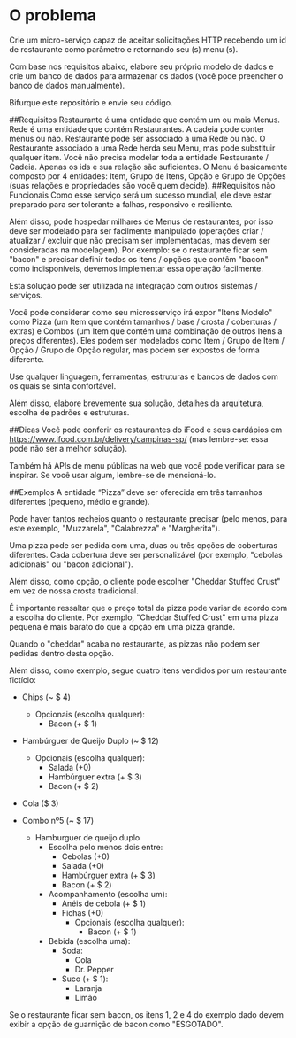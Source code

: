 # O problema

Crie um micro-serviço capaz de aceitar solicitações HTTP recebendo um id de restaurante como parâmetro e retornando seu (s) menu (s).

Com base nos requisitos abaixo, elabore seu próprio modelo de dados e crie um banco de dados para armazenar os dados (você pode preencher o banco de dados manualmente).

Bifurque este repositório e envie seu código.

##Requisitos
Restaurante é uma entidade que contém um ou mais Menus.
Rede é uma entidade que contém Restaurantes.
A cadeia pode conter menus ou não.
Restaurante pode ser associado a uma Rede ou não.
O Restaurante associado a uma Rede herda seu Menu, mas pode substituir qualquer item.
Você não precisa modelar toda a entidade Restaurante / Cadeia. Apenas os ids e sua relação são suficientes.
O Menu é basicamente composto por 4 entidades: Item, Grupo de Itens, Opção e Grupo de Opções (suas relações e propriedades são você quem decide).
##Requisitos não Funcionais
Como esse serviço será um sucesso mundial, ele deve estar preparado para ser tolerante a falhas, responsivo e resiliente.

Além disso, pode hospedar milhares de Menus de restaurantes, por isso deve ser modelado para ser facilmente manipulado (operações criar / atualizar / excluir que não precisam ser implementadas, mas devem ser consideradas na modelagem). Por exemplo: se o restaurante ficar sem "bacon" e precisar definir todos os itens / opções que contêm "bacon" como indisponíveis, devemos implementar essa operação facilmente.

Esta solução pode ser utilizada na integração com outros sistemas / serviços.

Você pode considerar como seu microsserviço irá expor "Itens Modelo" como Pizza (um Item que contém tamanhos / base / crosta / coberturas / extras) e Combos (um Item que contém uma combinação de outros Itens a preços diferentes). Eles podem ser modelados como Item / Grupo de Item / Opção / Grupo de Opção regular, mas podem ser expostos de forma diferente.

Use qualquer linguagem, ferramentas, estruturas e bancos de dados com os quais se sinta confortável.

Além disso, elabore brevemente sua solução, detalhes da arquitetura, escolha de padrões e estruturas.

##Dicas
Você pode conferir os restaurantes do iFood e seus cardápios em https://www.ifood.com.br/delivery/campinas-sp/ (mas lembre-se: essa pode não ser a melhor solução).

Também há APIs de menu públicas na web que você pode verificar para se inspirar. Se você usar algum, lembre-se de mencioná-lo.

##Exemplos
A entidade “Pizza” deve ser oferecida em três tamanhos diferentes (pequeno, médio e grande).

Pode haver tantos recheios quanto o restaurante precisar (pelo menos, para este exemplo, "Muzzarela", "Calabrezza" e "Margherita").

Uma pizza pode ser pedida com uma, duas ou três opções de coberturas diferentes. Cada cobertura deve ser personalizável (por exemplo, "cebolas adicionais" ou "bacon adicional").

Além disso, como opção, o cliente pode escolher "Cheddar Stuffed Crust" em vez de nossa crosta tradicional.

É importante ressaltar que o preço total da pizza pode variar de acordo com a escolha do cliente. Por exemplo, "Cheddar Stuffed Crust" em uma pizza pequena é mais barato do que a opção em uma pizza grande.

Quando o "cheddar" acaba no restaurante, as pizzas não podem ser pedidas dentro desta opção.

Além disso, como exemplo, segue quatro itens vendidos por um restaurante fictício:

*	Chips (~ $ 4)

	- Opcionais (escolha qualquer):
		- Bacon (+ $ 1)

*	Hambúrguer de Queijo Duplo (~ $ 12)

	- Opcionais (escolha qualquer):
		- Salada (+0)
		- Hambúrguer extra (+ $ 3)
		- Bacon (+ $ 2)
*	Cola ($ 3)

*	Combo nº5 (~ $ 17)

	- Hamburguer de queijo duplo
		- Escolha pelo menos dois entre:
			- Cebolas (+0)
			- Salada (+0)
			- Hambúrguer extra (+ $ 3)
			- Bacon (+ $ 2)
		- Acompanhamento (escolha um):
			- Anéis de cebola (+ $ 1)
			- Fichas (+0)
				- Opcionais (escolha qualquer):
					- Bacon (+ $ 1)
		- Bebida (escolha uma):
			- Soda:
				- Cola
				- Dr. Pepper
			- Suco (+ $ 1):
				- Laranja
				- Limão
				
Se o restaurante ficar sem bacon, os itens 1, 2 e 4 do exemplo dado devem exibir a opção de guarnição de bacon como "ESGOTADO".